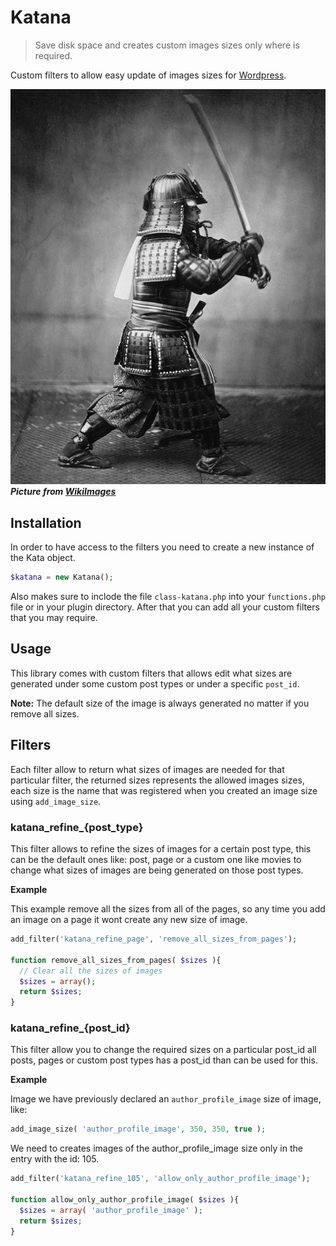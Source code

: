 # Katana

> Save disk space and creates custom images sizes only where is
required.

Custom filters to allow easy update of images sizes for [Wordpress](https://wordpress.org/).

![](/media/samurai.jpg)  
***Picture from [WikiImages](https://pixabay.com/samurai-guerrero-caza-de-samurai-67662/)***

## Installation 

In order to have access to the filters you need to create a new instance
of the Kata object.

```php
$katana = new Katana();
```

Also makes sure to inclode the file `class-katana.php` into your
`functions.php` file or in your plugin directory. After that you 
can add all your custom filters that you may require.

## Usage

This library comes with custom filters that allows edit what sizes are
generated under some custom post types or under a specific `post_id`. 

**Note:** The default size of the image is always generated no matter
if you remove all sizes.  

## Filters 

Each filter allow to return what sizes of images are needed for that
particular filter, the returned sizes represents the allowed images
sizes, each size is the name that was registered when you created an
image size using `add_image_size`.

### katana_refine_{post_type}  

This filter allows to refine the sizes of images for a certain post
type, this can be the default ones like: post, page or a custom one like
movies to change what sizes of images are being generated on those post
types. 

**Example**

This example remove all the sizes from all of the pages, so any time you
add an image on a page it wont create any new size of image. 

```php
add_filter('katana_refine_page', 'remove_all_sizes_from_pages');

function remove_all_sizes_from_pages( $sizes ){
  // Clear all the sizes of images
  $sizes = array();
  return $sizes;
}
```

### katana_refine_{post_id}

This filter allow you to change the required sizes on a particular
post_id all posts, pages or custom post types has a post_id than can be
used for this. 

**Example**

Image we have previously declared an `author_profile_image` size of
image, like:

```php
add_image_size( 'author_profile_image', 350, 350, true );
```

We need to creates images of the author_profile_image size only in the
entry with the id: 105.

```php
add_filter('katana_refine_105', 'allow_only_author_profile_image');

function allow_only_author_profile_image( $sizes ){
  $sizes = array( 'author_profile_image' );
  return $sizes; 
}
```
